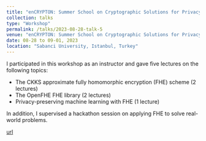 ```yaml
---
title: "enCRYPTON: Summer School on Cryptographic Solutions for Privacy Enhancing Technologies"
collection: talks
type: "Workshop"
permalink: /talks/2023-08-28-talk-5
venue: "enCRYPTON: Summer School on Cryptographic Solutions for Privacy Enhancing Technologies"
date: 08-28 to 09-01, 2023
location: "Sabanci University, Istanbul, Turkey"
---
```


I participated in this workshop as an instructor and gave five lectures on the following topics:

- The CKKS approximate fully homomorphic encryption (FHE) scheme (2 lectures)
- The OpenFHE FHE library (2 lectures)
- Privacy-preserving machine learning with FHE (1 lecture)

In addition, I supervised a hackathon session on applying FHE to solve real-world problems.

[url](https://www.encrypt-on.com/sabanci-university-hosted-the-summer-school-cryptographic-solutions-for-privacy-enhancing-technologies/)
